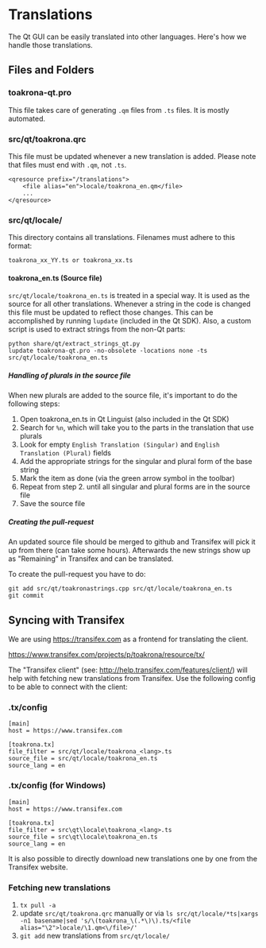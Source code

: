 Translations
============

The Qt GUI can be easily translated into other languages. Here's how we
handle those translations.

Files and Folders
-----------------

### toakrona-qt.pro

This file takes care of generating `.qm` files from `.ts` files. It is mostly
automated.

### src/qt/toakrona.qrc

This file must be updated whenever a new translation is added. Please note that
files must end with `.qm`, not `.ts`.

    <qresource prefix="/translations">
        <file alias="en">locale/toakrona_en.qm</file>
        ...
    </qresource>

### src/qt/locale/

This directory contains all translations. Filenames must adhere to this format:

    toakrona_xx_YY.ts or toakrona_xx.ts

#### toakrona_en.ts (Source file)

`src/qt/locale/toakrona_en.ts` is treated in a special way. It is used as the
source for all other translations. Whenever a string in the code is changed
this file must be updated to reflect those changes. This can be accomplished
by running `lupdate` (included in the Qt SDK). Also, a custom script is used
to extract strings from the non-Qt parts:

    python share/qt/extract_strings_qt.py
    lupdate toakrona-qt.pro -no-obsolete -locations none -ts src/qt/locale/toakrona_en.ts
    
##### Handling of plurals in the source file

When new plurals are added to the source file, it's important to do the following steps:

1. Open toakrona_en.ts in Qt Linguist (also included in the Qt SDK)
2. Search for `%n`, which will take you to the parts in the translation that use plurals
3. Look for empty `English Translation (Singular)` and `English Translation (Plural)` fields
4. Add the appropriate strings for the singular and plural form of the base string
5. Mark the item as done (via the green arrow symbol in the toolbar)
6. Repeat from step 2. until all singular and plural forms are in the source file
7. Save the source file

##### Creating the pull-request

An updated source file should be merged to github and Transifex will pick it
up from there (can take some hours). Afterwards the new strings show up as "Remaining"
in Transifex and can be translated.

To create the pull-request you have to do:

    git add src/qt/toakronastrings.cpp src/qt/locale/toakrona_en.ts
    git commit

Syncing with Transifex
----------------------

We are using https://transifex.com as a frontend for translating the client.

https://www.transifex.com/projects/p/toakrona/resource/tx/

The "Transifex client" (see: http://help.transifex.com/features/client/)
will help with fetching new translations from Transifex. Use the following
config to be able to connect with the client:

### .tx/config

    [main]
    host = https://www.transifex.com

    [toakrona.tx]
    file_filter = src/qt/locale/toakrona_<lang>.ts
    source_file = src/qt/locale/toakrona_en.ts
    source_lang = en
    
### .tx/config (for Windows)

    [main]
    host = https://www.transifex.com

    [toakrona.tx]
    file_filter = src\qt\locale\toakrona_<lang>.ts
    source_file = src\qt\locale\toakrona_en.ts
    source_lang = en

It is also possible to directly download new translations one by one from the Transifex website.

### Fetching new translations

1. `tx pull -a`
2. update `src/qt/toakrona.qrc` manually or via
   `ls src/qt/locale/*ts|xargs -n1 basename|sed 's/\(toakrona_\(.*\)\).ts/<file alias="\2">locale/\1.qm<\/file>/'`
3. `git add` new translations from `src/qt/locale/`
